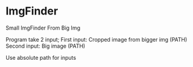 # ImgFinder
Small ImgFinder From Big Img

Program take 2 input;
First input: Cropped image from bigger img (PATH)
Second input: Big image (PATH)

Use absolute path for inputs
